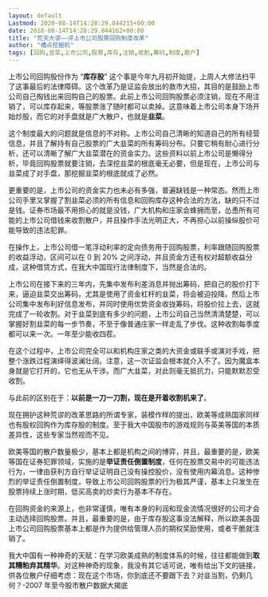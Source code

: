 ```yaml
---
layout: default
Lastmod: 2020-08-14T14:28:29.844215+00:00
date: 2018-08-14T14:28:29.844162+00:00
title: "荒天大谬——评上市公司股票回购制度改革"
author: "槽点挖掘机"
tags: [回购,韭菜,上市公司,股票,库存,注销,收割,筹码,制度,散户]
---
```



上市公司回购股份作为 “**库存股**” 这个事是今年九月初开始提，上周人大修法扫平了这事最后的法律障碍。这个改革乃是证监会放出的救市大招，其目的是鼓励上市公司自己掏钱出来回购自己的股票。此前上市公司回购股票必须注销，现在不用注销了，可以库存起来，等股票涨了随时都可以卖掉。这意味着上市公司本身下场开始炒股，而它的对手盘就是广大散户，也就是**韭菜**。

这个制度最大的问题就是信息的不对称。上市公司自己清晰的知道自己的所有经营信息，并且了解持有自己股票的广大韭菜的所有筹码分布。只要它稍有耐心进行分析，还可以清晰了解广大韭菜潜在的资金实力。这些资料以前上市公司是懒得分析，毕竟回购股票就要注销，去深挖韭菜的根底毫无必要，但是现在，上市公司与韭菜成了对手盘，那挖掘韭菜的根底就成了必然。

更重要的是，上市公司的资金实力也未必有多强，普遍缺钱是一种常态。然而上市公司手里又掌握了割韭菜必须的所有信息和回购库存这种合法的方法，缺的只不过是钱。证券市场最不用担心的就是没钱，广大机构和庄家会蜂拥而至，怂恿所有可能的上市公司借钱来收割散户，并且操作手法光明正大，不再担心以前操纵股价可能导致的违法犯罪。

在操作上，上市公司借一笔浮动利率的定向债务用于回购股票，利率跟随回购股票的收益浮动，区间可以在 0 到 20% 之间浮动，并且资金方还有权对超额收益分成，这种借贷方式，在我大中国现行法律制度下，当然是合法的。

上市公司在接下来的三年内，先集中发布利差消息并抛出筹码，把自己的股价打下来，逼迫韭菜交出筹码，尤其是使用了资金杠杆的韭菜，将会被迫投降。然后上市公司集中发布利好信息发布，并同时使用优势资金收拢筹码，将股价拉上去，这就完成了一轮收割。对于韭菜到底有多少的问题，上市公司自己当然清清楚楚，可以掌握好割韭菜的每一步节奏，不至于像普通庄家一样走乱了步伐。这种收割每季度都可以来一次。一年至少能收四茬。

在这个过程中，上市公司完全可以和机构庄家之类的大资金或联手或演对手戏，把整个涨跌过程演绎得波澜壮阔。注意，这一次证监会根本就介入不了。因为魔盒本身就是它打开的，它也无从干涉。而广大韭菜，对此则毫无抵抗力，只能默默忍受收割。

与此前的区别在于：**以前是一刀一刀割，现在是开着收割机来了**。

现在拥护这种荒谬的改革思路的所谓专家，装模作样的提出，欧美等成熟国家同样也有股权回购作为库存股的制度。至于我大中国股市的游戏规则与英美等国的本质差异性，这些专家当然视而不见。

欧美等国的散户数量极少，基本上都是机构之间的博弈，并且，最重要的是，欧美等国在证券犯罪领域，实施的是**举证责任倒置制度**，任何在股票交易中的可能违法行为，一律由获利方自行举证证明自己没有操控股价，没有使用内幕消息。这种惨烈的举证责任倒置制度，导致上市公司回购股票的行为极其严谨，基本上只发生在股票持续上涨时期，低买高卖的炒卖行为基本不存在。

在回购资金的来源上，也非常谨慎，唯有本身的利润和现金流情况很好的公司才会主动选择回购股票。并且，最重要的是，由于库存股这事没法解释，所以欧美各国上市公司回购股票基本上都是作为提供给管理人员的期权奖励使用，或者干脆就注销了。

我大中国有一种神奇的天赋：在学习欧美成熟的制度体系的时候，往往都能做到**取其糟粕弃其精华**。对这种神奇的现象，我没有其它话可说，唯有给出下文的链接，供各位散户仔细考虑：现在这个市场，你到底还不要跟下去？对韭当割，仍剩几何？-2007 年至今股市散户数据大揭底


